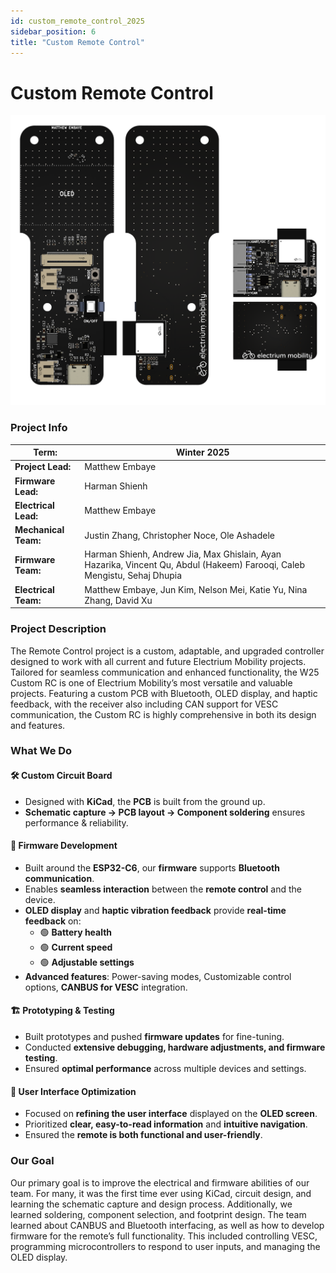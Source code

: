 ```yaml
---
id: custom_remote_control_2025
sidebar_position: 6
title: "Custom Remote Control"
---
```

# Custom Remote Control

![Custom Remote Control](./img/crc_image.png)


### Project Info

| **Term:** | Winter 2025 |
| -------------------- | --------------------------------------------------------------------------|
| **Project Lead:**       | Matthew Embaye |
| **Firmware Lead:** | Harman Shienh |
| **Electrical Lead:** | Matthew Embaye |
| **Mechanical Team:** | Justin Zhang, Christopher Noce, Ole Ashadele |
| **Firmware Team:** | Harman Shienh, Andrew Jia, Max Ghislain, Ayan Hazarika, Vincent Qu, Abdul (Hakeem) Farooqi, Caleb Mengistu, Sehaj Dhupia |
| **Electrical Team:** | Matthew Embaye, Jun Kim, Nelson Mei, Katie Yu, Nina Zhang, David Xu |


### Project Description
The Remote Control project is a custom, adaptable, and upgraded controller designed to work with all current and future Electrium Mobility projects. Tailored for seamless communication and enhanced functionality, the W25 Custom RC is one of Electrium Mobility’s most versatile and valuable projects. Featuring a custom PCB with Bluetooth, OLED display, and haptic feedback, with the receiver also including CAN support for VESC communication, the Custom RC is highly comprehensive in both its design and features. 

###  What We Do

#### 🛠️ Custom Circuit Board
- Designed with **KiCad**, the **PCB** is built from the ground up.  
- **Schematic capture → PCB layout → Component soldering** ensures performance & reliability.  

#### 📡 Firmware Development
- Built around the **ESP32-C6**, our **firmware** supports **Bluetooth communication**.  
- Enables **seamless interaction** between the **remote control** and the device.  
- **OLED display** and **haptic vibration feedback** provide **real-time feedback** on:
  - 🟢 **Battery health**  
  - 🟢 **Current speed**  
  - 🟢 **Adjustable settings**  
- **Advanced features**: Power-saving modes, Customizable control options, **CANBUS for VESC** integration.

#### 🏗️ Prototyping & Testing
- Built prototypes and pushed **firmware updates** for fine-tuning.  
- Conducted **extensive debugging, hardware adjustments, and firmware testing**.  
- Ensured **optimal performance** across multiple devices and settings.

#### 🎨 User Interface Optimization
- Focused on **refining the user interface** displayed on the **OLED screen**.  
- Prioritized **clear, easy-to-read information** and **intuitive navigation**.  
- Ensured the **remote is both functional and user-friendly**.



### Our Goal
Our primary goal is to improve the electrical and firmware abilities of our team. For many, it was the first time ever using KiCad, circuit design, and learning the schematic capture and design process. Additionally, we learned soldering, component selection, and footprint design. The team learned about CANBUS and Bluetooth interfacing, as well as how to develop firmware for the remote’s full functionality. This included controlling VESC, programming microcontrollers to respond to user inputs, and managing the OLED display. 
